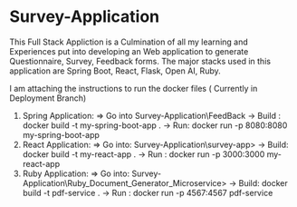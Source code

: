 # Survey-Application
This Full Stack Appliction is a Culmination of all my learning and Experiences put into developing an Web application to generate Questionnaire, Survey, Feedback forms. The major stacks used in this application are
Spring Boot, React, Flask, Open AI, Ruby. 

I am attaching the instructions to run the docker files ( Currently in Deployment Branch)
1. Spring Application:
    =>  Go into Survey-Application\FeedBack 
    -> Build : docker build -t my-spring-boot-app .
    -> Run: docker run -p 8080:8080 my-spring-boot-app
3. React Application:
    => Go into: Survey-Application\survey-app>
    -> Build: docker build -t my-react-app .
    -> Run : docker run -p 3000:3000 my-react-app  
5. Ruby Application:
    => Go into: Survey-Application\Ruby_Document_Generator_Microservice>
    -> Build: docker build -t pdf-service .
    -> Run : docker run -p 4567:4567 pdf-service
